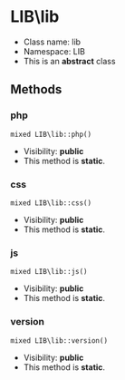 LIB\lib
===============






* Class name: lib
* Namespace: LIB
* This is an **abstract** class







Methods
-------


### php

    mixed LIB\lib::php()





* Visibility: **public**
* This method is **static**.




### css

    mixed LIB\lib::css()





* Visibility: **public**
* This method is **static**.




### js

    mixed LIB\lib::js()





* Visibility: **public**
* This method is **static**.




### version

    mixed LIB\lib::version()





* Visibility: **public**
* This method is **static**.



